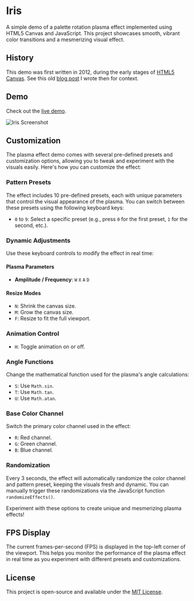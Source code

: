 # Iris

A simple demo of a palette rotation plasma effect implemented using HTML5 Canvas
and JavaScript. This project showcases smooth, vibrant color transitions and a
mesmerizing visual effect.

## History

This demo was first written in 2012, during the early stages of [HTML5 Canvas](https://html.spec.whatwg.org/multipage/canvas.html#the-canvas-element).
See this old [blog post](https://helderfoo.blogspot.com/2012/12/iris-more-html5-canvas-pixel.html)
I wrote then for context.

## Demo

Check out the [live demo](https://heldercorreia.bitbucket.io/html5/canvas/iris/index.html).

![Iris Screenshot](https://blogger.googleusercontent.com/img/b/R29vZ2xl/AVvXsEiEyj6MRnARxlAgaK6cioz80dV4CuP6YflTU8hHftPVAYMouj6kQ5pYrVoqCF6SNmo9aaSilGzI562AKSEOak06iZuGkeFXWwUuxF5_Zuy0aeNmyHTbvFNEw6yChrSqxbD_lV8ahbsEf2R9/s320/iris.png)


## Customization

The plasma effect demo comes with several pre-defined presets and customization
options, allowing you to tweak and experiment with the visuals easily. Here's
how you can customize the effect:

### Pattern Presets

The effect includes 10 pre-defined presets, each with unique parameters that
control the visual appearance of the plasma. You can switch between these
presets using the following keyboard keys:

- `0` to `9`: Select a specific preset (e.g., press `0` for the first preset,
`1` for the second, etc.).

### Dynamic Adjustments

Use these keyboard controls to modify the effect in real time:

#### Plasma Parameters
- **Amplitude / Frequency**: `W` `X` `A` `D`

#### Resize Modes
- `N`: Shrink the canvas size.
- `M`: Grow the canvas size.
- `F`: Resize to fit the full viewport.

### Animation Control
- `H`: Toggle animation on or off.

### Angle Functions
Change the mathematical function used for the plasma's angle calculations:
- `S`: Use `Math.sin`.
- `T`: Use `Math.tan`.
- `U`: Use `Math.atan`.

### Base Color Channel
Switch the primary color channel used in the effect:
- `R`: Red channel.
- `G`: Green channel.
- `B`: Blue channel.

### Randomization
Every 3 seconds, the effect will automatically randomize the color channel and
pattern preset, keeping the visuals fresh and dynamic. You can manually trigger
these randomizations via the JavaScript function `randomizeEffects()`.


Experiment with these options to create unique and mesmerizing plasma effects!


## FPS Display

The current frames-per-second (FPS) is displayed in the top-left corner of the
viewport. This helps you monitor the performance of the plasma effect in real
time as you experiment with different presets and customizations.


## License

This project is open-source and available under the [MIT License](LICENSE).
